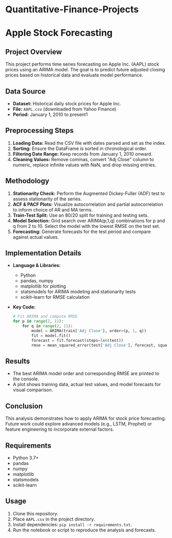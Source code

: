 # Quantitative-Finance-Projects

# Apple Stock Forecasting

## Project Overview

This project performs time series forecasting on Apple Inc. (AAPL) stock prices using an ARIMA model. The goal is to predict future adjusted closing prices based on historical data and evaluate model performance.

## Data Source

* **Dataset:** Historical daily stock prices for Apple Inc.
* **File:** `AAPL.csv` (downloaded from Yahoo Finance)
* **Period:** January 1, 2010 to present1

## Preprocessing Steps

1. **Loading Data:** Read the CSV file with dates parsed and set as the index.
2. **Sorting:** Ensure the DataFrame is sorted in chronological order.
3. **Filtering Date Range:** Keep records from January 1, 2010 onward.
4. **Cleaning Values:** Remove commas, convert "Adj Close" column to numeric, replace infinite values with NaN, and drop missing entries.

## Methodology

1. **Stationarity Check:** Perform the Augmented Dickey-Fuller (ADF) test to assess stationarity of the series.
2. **ACF & PACF Plots:** Visualize autocorrelation and partial autocorrelation to inform choice of AR and MA terms.
3. **Train-Test Split:** Use an 80/20 split for training and testing sets.
4. **Model Selection:** Grid search over ARIMA(p,1,q) combinations for p and q from 2 to 10. Select the model with the lowest RMSE on the test set.
5. **Forecasting:** Generate forecasts for the test period and compare against actual values.

## Implementation Details

* **Language & Libraries:**

  * Python
  * pandas, numpy
  * matplotlib for plotting
  * statsmodels for ARIMA modeling and stationarity tests
  * scikit-learn for RMSE calculation

* **Key Code:**

  ```python
  # Fit ARIMA and compute RMSE
  for p in range(2, 11):
      for q in range(2, 11):
          model = ARIMA(train['Adj Close'], order=(p, 1, q))
          fit = model.fit()
          forecast = fit.forecast(steps=len(test))
          rmse = mean_squared_error(test['Adj Close'], forecast, squared=False)
  ```

## Results

* The best ARIMA model order and corresponding RMSE are printed to the console.
* A plot shows training data, actual test values, and model forecasts for visual comparison.

## Conclusion

This analysis demonstrates how to apply ARIMA for stock price forecasting. Future work could explore advanced models (e.g., LSTM, Prophet) or feature engineering to incorporate external factors.

## Requirements

* Python 3.7+
* pandas
* numpy
* matplotlib
* statsmodels
* scikit-learn

## Usage

1. Clone this repository.
2. Place `AAPL.csv` in the project directory.
3. Install dependencies: `pip install -r requirements.txt`.
4. Run the notebook or script to reproduce the analysis and forecasts.

